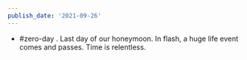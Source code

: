 ```yaml
---
publish_date: '2021-09-26'
---
```

- #zero-day . Last day of our honeymoon. In flash, a huge life event comes and passes. Time is relentless.
